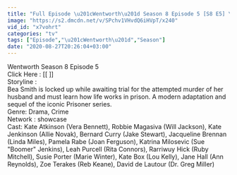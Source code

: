 ```yaml
---
title: "Full Episode \u201cWentworth\u201d Season 8 Episode 5 [S8 E5] \u2014 showcase"
image: "https://s2.dmcdn.net/v/SPchv1VHvdQ6iHVpT/x240"
vid_id: "x7vohrt"
categories: "tv"
tags: ["Episode","\u201cWentworth\u201d","Season"]
date: "2020-08-27T20:26:04+03:00"
---
```

Wentworth Season 8 Episode 5  <br>Click Here : [[  ]]  <br>Storyline :  <br>Bea Smith is locked up while awaiting trial for the attempted murder of her husband and must learn how life works in prison. A modern adaptation and sequel of the iconic Prisoner series.  <br>Genre: Drama, Crime  <br>Network : showcase  <br>Cast: Kate Atkinson (Vera Bennett), Robbie Magasiva (Will Jackson), Kate Jenkinson (Allie Novak), Bernard Curry (Jake Stewart), Jacqueline Brennan (Linda Miles), Pamela Rabe (Joan Ferguson), Katrina Milosevic (Sue &quot;Boomer&quot; Jenkins), Leah Purcell (Rita Connors), Rarriwuy Hick (Ruby Mitchell), Susie Porter (Marie Winter), Kate Box (Lou Kelly), Jane Hall (Ann Reynolds), Zoe Terakes (Reb Keane), David de Lautour (Dr. Greg Miller)
